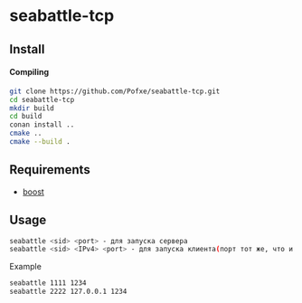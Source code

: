 # seabattle-tcp

## Install ##


#### Compiling

```bash
git clone https://github.com/Pofxe/seabattle-tcp.git
cd seabattle-tcp
mkdir build
cd build
conan install ..
cmake ..
cmake --build .
```

## Requirements ##

- [boost](https://www.boost.org/)

## Usage ##

```bash
seabattle <sid> <port> - для запуска сервера
seabattle <sid> <IPv4> <port> - для запуска клиента(порт тот же, что и у сервера)
```
Example
```bash
seabattle 1111 1234
seabattle 2222 127.0.0.1 1234
```
